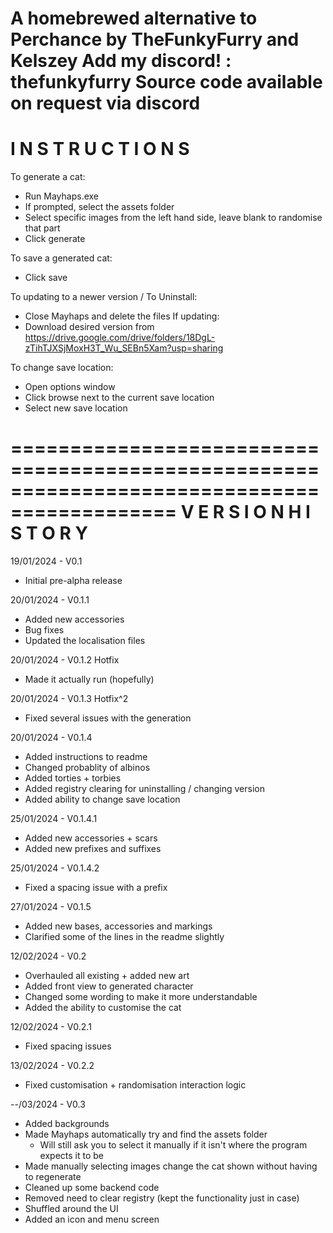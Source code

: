 
A homebrewed alternative to Perchance by TheFunkyFurry and Kelszey
Add my discord! : thefunkyfurry
Source code available on request via discord
============================================================================================
I N S T R U C T I O N S
============================================================================================
To generate a cat:
- Run Mayhaps.exe
- If prompted, select the assets folder
- Select specific images from the left hand side, leave blank to randomise that part
- Click generate

To save a generated cat:
- Click save

To updating to a newer version / To Uninstall:
- Close Mayhaps and delete the files
If updating:
- Download desired version from https://drive.google.com/drive/folders/18DgL-zTihTJXSjMoxH3T_Wu_SEBn5Xam?usp=sharing

To change save location:
- Open options window
- Click browse next to the current save location
- Select new save location

============================================================================================
V E R S I O N  H I S T O R Y
============================================================================================
19/01/2024 - V0.1
- Initial pre-alpha release

20/01/2024 - V0.1.1
- Added new accessories
- Bug fixes
- Updated the localisation files

20/01/2024 - V0.1.2 Hotfix
- Made it actually run (hopefully)

20/01/2024 - V0.1.3 Hotfix^2
- Fixed several issues with the generation

20/01/2024 - V0.1.4
- Added instructions to readme
- Changed probablity of albinos
- Added torties + torbies
- Added registry clearing for uninstalling / changing version
- Added ability to change save location

25/01/2024 - V0.1.4.1
- Added new accessories + scars
- Added new prefixes and suffixes

25/01/2024 - V0.1.4.2
- Fixed a spacing issue with a prefix

27/01/2024 - V0.1.5
- Added new bases, accessories and markings
- Clarified some of the lines in the readme slightly

12/02/2024 - V0.2
- Overhauled all existing + added new art
- Added front view to generated character
- Changed some wording to make it more understandable
- Added the ability to customise the cat

12/02/2024 - V0.2.1
- Fixed spacing issues

13/02/2024 - V0.2.2
- Fixed customisation + randomisation interaction logic

--/03/2024 - V0.3
- Added backgrounds
- Made Mayhaps automatically try and find the assets folder
	- Will still ask you to select it manually if it isn't where the program expects it to be
- Made manually selecting images change the cat shown without having to regenerate
- Cleaned up some backend code
- Removed need to clear registry (kept the functionality just in case)
- Shuffled around the UI
- Added an icon and menu screen
